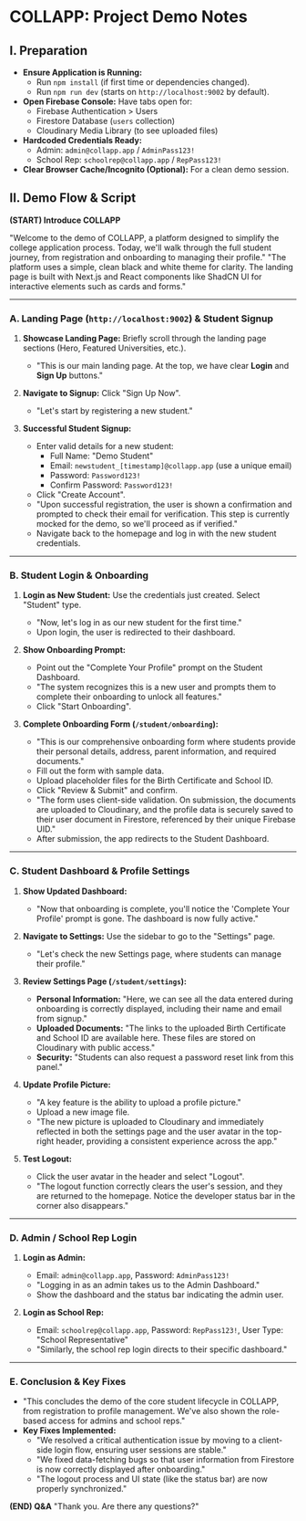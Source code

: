 
# COLLAPP: Project Demo Notes

## I. Preparation

*   **Ensure Application is Running:**
    *   Run `npm install` (if first time or dependencies changed).
    *   Run `npm run dev` (starts on `http://localhost:9002` by default).
*   **Open Firebase Console:** Have tabs open for:
    *   Firebase Authentication > Users
    *   Firestore Database (`users` collection)
    *   Cloudinary Media Library (to see uploaded files)
*   **Hardcoded Credentials Ready:**
    *   Admin: `admin@collapp.app` / `AdminPass123!`
    *   School Rep: `schoolrep@collapp.app` / `RepPass123!`
*   **Clear Browser Cache/Incognito (Optional):** For a clean demo session.

## II. Demo Flow & Script

**(START) Introduce COLLAPP**

"Welcome to the demo of COLLAPP, a platform designed to simplify the college application process. Today, we'll walk through the full student journey, from registration and onboarding to managing their profile."
"The platform uses a simple, clean black and white theme for clarity. The landing page is built with Next.js and React components like ShadCN UI for interactive elements such as cards and forms."

---

### A. Landing Page (`http://localhost:9002`) & Student Signup

1.  **Showcase Landing Page:** Briefly scroll through the landing page sections (Hero, Featured Universities, etc.).
    *   "This is our main landing page. At the top, we have clear **Login** and **Sign Up** buttons."

2.  **Navigate to Signup:** Click "Sign Up Now".
    *   "Let's start by registering a new student."

3.  **Successful Student Signup:**
    *   Enter valid details for a new student:
        *   Full Name: "Demo Student"
        *   Email: `newstudent_[timestamp]@collapp.app` (use a unique email)
        *   Password: `Password123!`
        *   Confirm Password: `Password123!`
    *   Click "Create Account".
    *   "Upon successful registration, the user is shown a confirmation and prompted to check their email for verification. This step is currently mocked for the demo, so we'll proceed as if verified."
    *   Navigate back to the homepage and log in with the new student credentials.

---

### B. Student Login & Onboarding

1.  **Login as New Student:** Use the credentials just created. Select "Student" type.
    *   "Now, let's log in as our new student for the first time."
    *   Upon login, the user is redirected to their dashboard.

2.  **Show Onboarding Prompt:**
    *   Point out the "Complete Your Profile" prompt on the Student Dashboard.
    *   "The system recognizes this is a new user and prompts them to complete their onboarding to unlock all features."
    *   Click "Start Onboarding".

3.  **Complete Onboarding Form (`/student/onboarding`):**
    *   "This is our comprehensive onboarding form where students provide their personal details, address, parent information, and required documents."
    *   Fill out the form with sample data.
    *   Upload placeholder files for the Birth Certificate and School ID.
    *   Click "Review & Submit" and confirm.
    *   "The form uses client-side validation. On submission, the documents are uploaded to Cloudinary, and the profile data is securely saved to their user document in Firestore, referenced by their unique Firebase UID."
    *   After submission, the app redirects to the Student Dashboard.

---

### C. Student Dashboard & Profile Settings

1.  **Show Updated Dashboard:**
    *   "Now that onboarding is complete, you'll notice the 'Complete Your Profile' prompt is gone. The dashboard is now fully active."

2.  **Navigate to Settings:** Use the sidebar to go to the "Settings" page.
    *   "Let's check the new Settings page, where students can manage their profile."

3.  **Review Settings Page (`/student/settings`):**
    *   **Personal Information:** "Here, we can see all the data entered during onboarding is correctly displayed, including their name and email from signup."
    *   **Uploaded Documents:** "The links to the uploaded Birth Certificate and School ID are available here. These files are stored on Cloudinary with public access."
    *   **Security:** "Students can also request a password reset link from this panel."

4.  **Update Profile Picture:**
    *   "A key feature is the ability to upload a profile picture."
    *   Upload a new image file.
    *   "The new picture is uploaded to Cloudinary and immediately reflected in both the settings page and the user avatar in the top-right header, providing a consistent experience across the app."

5.  **Test Logout:**
    *   Click the user avatar in the header and select "Logout".
    *   "The logout function correctly clears the user's session, and they are returned to the homepage. Notice the developer status bar in the corner also disappears."

---

### D. Admin / School Rep Login

1.  **Login as Admin:**
    *   Email: `admin@collapp.app`, Password: `AdminPass123!`
    *   "Logging in as an admin takes us to the Admin Dashboard."
    *   Show the dashboard and the status bar indicating the admin user.

2.  **Login as School Rep:**
    *   Email: `schoolrep@collapp.app`, Password: `RepPass123!`, User Type: "School Representative"
    *   "Similarly, the school rep login directs to their specific dashboard."

---

### E. Conclusion & Key Fixes

*   "This concludes the demo of the core student lifecycle in COLLAPP, from registration to profile management. We've also shown the role-based access for admins and school reps."
*   **Key Fixes Implemented:**
    *   "We resolved a critical authentication issue by moving to a client-side login flow, ensuring user sessions are stable."
    *   "We fixed data-fetching bugs so that user information from Firestore is now correctly displayed after onboarding."
    *   "The logout process and UI state (like the status bar) are now properly synchronized."

**(END) Q&A**
"Thank you. Are there any questions?"
